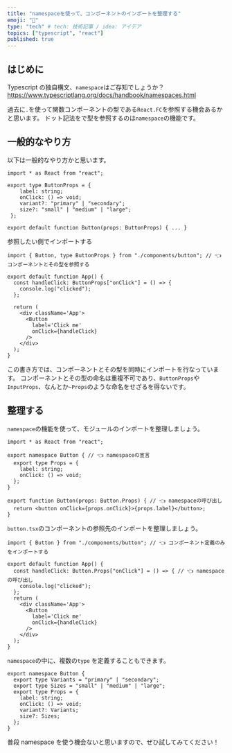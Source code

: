 ```yaml
---
title: "namespaceを使って、コンポーネントのインポートを整理する"
emoji: "🛁"
type: "tech" # tech: 技術記事 / idea: アイデア
topics: ["typescript", "react"]
published: true
---
```


## はじめに

Typescript の独自構文、`namespace`はご存知でしょうか？
https://www.typescriptlang.org/docs/handbook/namespaces.html

過去に`.`を使って関数コンポーネントの型である`React.FC`を参照する機会あるかと思います。
ドット記法をで型を参照するのは`namespace`の機能です。

## 一般的なやり方

以下は一般的なやり方かと思います。

```ts:src/components/button.tsx
import * as React from "react";

export type ButtonProps = {
    label: string;
    onClick: () => void;
    variant?: "primary" | "secondary";
    size?: "small" | "medium" | "large";
 };

export default function Button(props: ButtonProps) { ... }

```

参照したい側でインポートする

```ts:src/App.tsx
import { Button, type ButtonProps } from "./components/button"; // 👈 コンポーネントとその型を参照する

export default function App() {
  const handleClick: ButtonProps["onClick"] = () => {
    console.log("clicked");
  };

  return (
    <div className='App'>
      <Button
        label='Click me'
        onClick={handleClick}
      />
    </div>
  );
}
```

この書き方では、コンポーネントとその型を同時にインポートを行なっています。
コンポーネントとその型の命名は重複不可であり、`ButtonProps`や`InputProps`、なんとか`~Props`のような命名をせざるを得ないです。

## 整理する

`namespace`の機能を使って、モジュールのインポートを整理しましょう。

```ts:src/components/button.tsx
import * as React from "react";

export namespace Button { // 👈 namespaceの宣言
  export type Props = {
    label: string;
    onClick: () => void;
  };
}

export function Button(props: Button.Props) { // 👈 namespaceの呼び出し
  return <button onClick={props.onClick}>{props.label}</button>;
}
```

`button.tsx`のコンポーネントの参照先のインポートを整理しましょう。

```ts:src/App.tsx
import { Button } from "./components/button"; // 👈 コンポーネント定義のみをインポートする

export default function App() {
  const handleClick: Button.Props["onClick"] = () => { // 👈 namespaceの呼び出し
    console.log("clicked");
  };
  return (
    <div className='App'>
      <Button
        label='Click me'
        onClick={handleClick}
      />
    </div>
  );
}
```

`namespace`の中に、複数の`type` を定義することもできます。

```ts:src/components/button.tsx
export namespace Button {
  export type Variants = "primary" | "secondary";
  export type Sizes = "small" | "medium" | "large";
  export type Props = {
    label: string;
    onClick: () => void;
    variant?: Variants;
    size?: Sizes;
  };
}

```

普段 namespace を使う機会ないと思いますので、ぜひ試してみてください！
